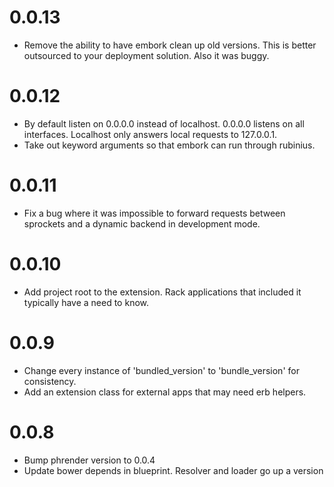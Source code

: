 # 0.0.13
- Remove the ability to have embork clean up old versions. This is better
  outsourced to your deployment solution. Also it was buggy.

# 0.0.12
- By default listen on 0.0.0.0 instead of localhost. 0.0.0.0 listens on all
  interfaces. Localhost only answers local requests to 127.0.0.1.
- Take out keyword arguments so that embork can run through rubinius.

# 0.0.11
- Fix a bug where it was impossible to forward requests between sprockets and a
  dynamic backend in development mode.

# 0.0.10
- Add project root to the extension. Rack applications that included it
  typically have a need to know.

# 0.0.9
- Change every instance of 'bundled_version' to 'bundle_version' for
  consistency.
- Add an extension class for external apps that may need erb helpers.

# 0.0.8
- Bump phrender version to 0.0.4
- Update bower depends in blueprint. Resolver and loader go up a version

